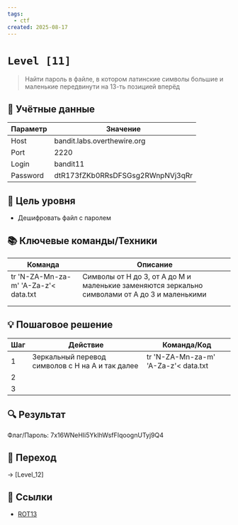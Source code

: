 ```yaml
---
tags:
  - ctf
created: 2025-08-17
---
```


# `Level [11]` 
> Найти пароль в файле, в котором латинские символы большие и маленькие передвинути на 13-ть позицией вперёд 

## 🔐 Учётные данные
| Параметр | Значение                         |
| -------- | -------------------------------- |
| Host     | bandit.labs.overthewire.org      |
| Port     | 2220                             |
| Login    | bandit11                         |
| Password | dtR173fZKb0RRsDFSGsg2RWnpNVj3qRr |

## 🎯 Цель уровня
- Дешифровать файл с паролем

## 📚 Ключевые команды/Техники
| Команда                              | Описание                                                                                       |
| ------------------------------------ | ---------------------------------------------------------------------------------------------- |
| tr 'N-ZA-Mn-za-m' 'A-Za-z'< data.txt | Символы от Н до З, от А до М и маленькие заменяются зеркально символами от А до З и маленькими |
|                                      |                                                                                                |
|                                      |                                                                                                |

## 💡 Пошаговое решение
| Шаг | Действие                                         | Команда/Код                          |
| --- | ------------------------------------------------ | ------------------------------------ |
| 1   | Зеркальный перевод символов с Н на А и так далее | tr 'N-ZA-Mn-za-m' 'A-Za-z'< data.txt |
| 2   |                                                  |                                      |
| 3   |                                                  |                                      |

## 🔍 Результат
Флаг/Пароль: 7x16WNeHIi5YkIhWsfFIqoognUTyj9Q4

## 🚪 Переход
-> [Level_12]

## 🔗 Ссылки
- [ROT13](https://en.wikipedia.org/wiki/ROT13)